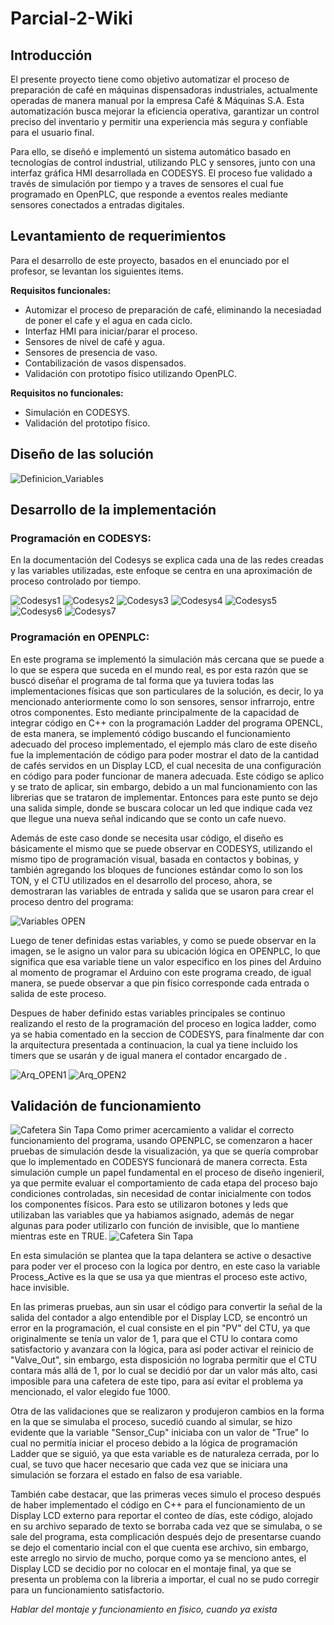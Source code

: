 # Parcial-2-Wiki

## Introducción
El presente proyecto tiene como objetivo automatizar el proceso de preparación de café en máquinas dispensadoras industriales, actualmente operadas de manera manual por la empresa Café & Máquinas S.A. Esta automatización busca mejorar la eficiencia operativa, garantizar un control preciso del inventario y permitir una experiencia más segura y confiable para el usuario final.

Para ello, se diseñó e implementó un sistema automático basado en tecnologías de control industrial, utilizando PLC y sensores, junto con una interfaz gráfica HMI desarrollada en CODESYS. El proceso fue validado a través de simulación por tiempo y a traves de sensores el cual fue programado en OpenPLC, que responde a eventos reales mediante sensores conectados a entradas digitales. 

## Levantamiento de requerimientos
Para el desarrollo de este proyecto, basados en el enunciado por el profesor, se levantan los siguientes items. <br>

**Requisitos funcionales:**
* Automizar el proceso de preparación de café, eliminando la necesiadad de poner el cafe y el agua en cada ciclo.
* Interfaz HMI para iniciar/parar el proceso.
* Sensores de nivel de café y agua.
* Sensores de presencia de vaso.
* Contabilización de vasos dispensados.
* Validación con prototipo físico utilizando OpenPLC. <br>

**Requisitos no funcionales:**
* Simulación en CODESYS.
* Validación del prototipo físico.


## Diseño de las solución

![Definicion_Variables](Imagenes_Videos/Variables.png)


## Desarrollo de la implementación

### Programación en CODESYS:
En la documentación del Codesys se explica cada una de las redes creadas y las variables utilizadas, este enfoque se centra en una aproximación de proceso controlado por tiempo.

![Codesys1](Imagenes_Videos/Codesys1.jpg)
![Codesys2](Imagenes_Videos/Codesys2.jpg)
![Codesys3](Imagenes_Videos/Codesys3.jpg)
![Codesys4](Imagenes_Videos/Codesys4.jpg)
![Codesys5](Imagenes_Videos/Codesys5.jpg)
![Codesys6](Imagenes_Videos/Codesys6.jpg)
![Codesys7](Imagenes_Videos/Codesys7.jpg)


### Programación en OPENPLC:
En este programa se implementó la simulación más cercana que se puede a lo que se espera que suceda en el mundo real, es por esta razón que se buscó diseñar el programa de tal forma que ya tuviera todas las implementaciones físicas que son particulares de la solución, es decir, lo ya mencionado anteriormente como lo son sensores, sensor infrarrojo, entre otros componentes. Esto mediante principalmente de la capacidad de integrar código en C++ con la programación Ladder del programa OPENCL, de esta manera, se implementó código buscando el funcionamiento adecuado del proceso implementado, el ejemplo más claro de este diseño fue la implementación de código para poder mostrar el dato de la cantidad de cafés servidos en un Display LCD, el cual necesita de una configuración en código para poder funcionar de manera adecuada. Este código se aplico y se trato de aplicar, sin embargo, debido a un mal funcionamiento con las librerias que se trataron de implementar. Entonces para este punto se dejo una salida simple, donde se buscara colocar un led que indique cada vez que llegue una nueva señal indicando que se conto un cafe nuevo.

Además de este caso donde se necesita usar código, el diseño es básicamente el mismo que se puede observar en CODESYS, utilizando el mismo tipo de programación visual, basada en contactos y bobinas, y también agregando los bloques de funciones estándar como lo son los TON, y el CTU utilizados en el desarrollo del proceso, ahora, se demostraran las variables de entrada y salida que se usaron para crear el proceso dentro del programa:

![Variables OPEN](Imagenes_Videos/Distribucion_Ent_Sal_OPEN.png)

Luego de tener definidas estas variables, y como se puede observar en la imagen, se le asigno un valor para su ubicación lógica en OPENPLC, lo que significa que esa variable tiene un valor especifico en los pines del Arduino al momento de programar el Arduino con este programa creado, de igual manera, se puede observar a que pin físico corresponde cada entrada o salida de este proceso. 

Despues de haber definido estas variables principales se continuo realizando el resto de la programación del proceso en logica ladder, como ya se habia comentado en la seccion de CODESYS, para finalmente dar con la arquitectura presentada a continuacion, la cual ya tiene incluido los timers que se usarán y de igual manera el contador encargado de .

![Arq_OPEN1](Imagenes_Videos/Arquitectura1.png)
![Arq_OPEN2](Imagenes_Videos/Arquitectura2.png)

## Validación de funcionamiento

![Cafetera Sin Tapa](Imagenes_Videos/CafeteraSinTapa.jpeg)
Como primer acercamiento a validar el correcto funcionamiento del programa, usando OPENPLC, se comenzaron a hacer pruebas de simulación desde la visualización, ya que se quería comprobar que lo implementado en CODESYS funcionará de manera correcta. Esta simulación cumple un papel fundamental en el proceso de diseño ingenieril, ya que permite evaluar el comportamiento de cada etapa del proceso bajo condiciones controladas, sin necesidad de contar inicialmente con todos los componentes físicos. Para esto se utilizaron botones y leds que utilizaban las variables que ya habiamos asignado, además de negar algunas para poder utilizarlo con función de invisible, que lo mantiene mientras este en TRUE.
![Cafetera Sin Tapa](Imagenes_Videos/CafeteraTapa.png)


En esta simulación se plantea que la tapa delantera se active o desactive para poder ver el proceso con la logica por dentro, en este caso la variable Process_Active es la que se usa ya que mientras el proceso este activo, hace invisible. 

En las primeras pruebas, aun sin usar el código para convertir la señal de la salida del contador a algo entendible por el Display LCD, se encontró un error en la programación, el cual consiste en el pin "PV" del CTU, ya que originalmente se tenía un valor de 1, para que el CTU lo contara como satisfactorio y avanzara con la lógica, para así poder activar el reinicio de "Valve_Out", sin embargo, esta disposición no lograba permitir que el CTU contara más allá de 1, por lo cual se decidió por dar un valor más alto, casi imposible para una cafetera de este tipo, para así evitar el problema ya mencionado, el valor elegido fue 1000.

Otra de las validaciones que se realizaron y produjeron cambios en la forma en la que se simulaba el proceso, sucedió cuando al simular, se hizo evidente que la variable "Sensor_Cup" iniciaba con un valor de "True" lo cual no permitía iniciar el proceso debido a la lógica de programación Ladder que se siguió, ya que esta variable es de naturaleza cerrada, por lo cual, se tuvo que hacer necesario que cada vez que se iniciara una simulación se forzara el estado en falso de esa variable.

También cabe destacar, que las primeras veces simulo el proceso después de haber implementado el código en C++ para el funcionamiento de un Display LCD externo para reportar el conteo de días, este código, alojado en su archivo separado de texto se borraba cada vez que se simulaba, o se sale del programa, esta complicación después dejo de presentarse cuando se dejo el comentario incial con el que cuenta ese archivo, sin embargo, este arreglo no sirvio de mucho, porque como ya se menciono antes, el Display LCD se decidio por no colocar en el montaje final, ya que se presenta un problema con la libreria a importar, el cual no se pudo corregir para un funcionamiento satisfactorio. 


*Hablar del montaje y funcionamiento en fisico, cuando ya exista*
